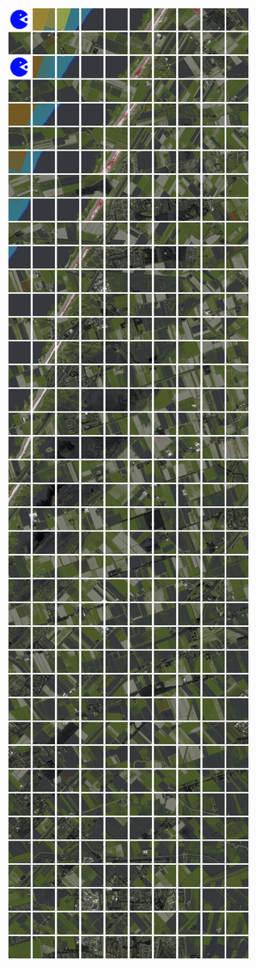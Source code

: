 <html>
<div>
<img src="https://github.com/HakkaTjakka/NL_TILE_MAP/blob/main/source.png" height="44" width="44">
<img src="https://github.com/HakkaTjakka/NL_TILE_MAP/blob/main/18/619/-1065/r.6191.-10650.png" height="44" width="44">
<img src="https://github.com/HakkaTjakka/NL_TILE_MAP/blob/main/18/619/-1065/r.6192.-10650.png" height="44" width="44">
<img src="https://github.com/HakkaTjakka/NL_TILE_MAP/blob/main/18/619/-1065/r.6193.-10650.png" height="44" width="44">
<img src="https://github.com/HakkaTjakka/NL_TILE_MAP/blob/main/18/619/-1065/r.6194.-10650.png" height="44" width="44">
<img src="https://github.com/HakkaTjakka/NL_TILE_MAP/blob/main/18/619/-1065/r.6195.-10650.png" height="44" width="44">
<img src="https://github.com/HakkaTjakka/NL_TILE_MAP/blob/main/18/619/-1065/r.6196.-10650.png" height="44" width="44">
<img src="https://github.com/HakkaTjakka/NL_TILE_MAP/blob/main/18/619/-1065/r.6197.-10650.png" height="44" width="44">
<img src="https://github.com/HakkaTjakka/NL_TILE_MAP/blob/main/18/619/-1065/r.6198.-10650.png" height="44" width="44">
<img src="https://github.com/HakkaTjakka/NL_TILE_MAP/blob/main/18/619/-1065/r.6199.-10650.png" height="44" width="44">
<img src="https://github.com/HakkaTjakka/NL_TILE_MAP/blob/main/18/620/-1065/r.6200.-10650.png" height="44" width="44">
<img src="https://github.com/HakkaTjakka/NL_TILE_MAP/blob/main/18/620/-1065/r.6201.-10650.png" height="44" width="44">
<img src="https://github.com/HakkaTjakka/NL_TILE_MAP/blob/main/18/620/-1065/r.6202.-10650.png" height="44" width="44">
<img src="https://github.com/HakkaTjakka/NL_TILE_MAP/blob/main/18/620/-1065/r.6203.-10650.png" height="44" width="44">
<img src="https://github.com/HakkaTjakka/NL_TILE_MAP/blob/main/18/620/-1065/r.6204.-10650.png" height="44" width="44">
<img src="https://github.com/HakkaTjakka/NL_TILE_MAP/blob/main/18/620/-1065/r.6205.-10650.png" height="44" width="44">
<img src="https://github.com/HakkaTjakka/NL_TILE_MAP/blob/main/18/620/-1065/r.6206.-10650.png" height="44" width="44">
<img src="https://github.com/HakkaTjakka/NL_TILE_MAP/blob/main/18/620/-1065/r.6207.-10650.png" height="44" width="44">
<img src="https://github.com/HakkaTjakka/NL_TILE_MAP/blob/main/18/620/-1065/r.6208.-10650.png" height="44" width="44">
<img src="https://github.com/HakkaTjakka/NL_TILE_MAP/blob/main/18/620/-1065/r.6209.-10650.png" height="44" width="44">
<br>
<img src="https://github.com/HakkaTjakka/NL_TILE_MAP/blob/main/source.png" height="44" width="44">
<img src="https://github.com/HakkaTjakka/NL_TILE_MAP/blob/main/18/619/-1065/r.6191.-10649.png" height="44" width="44">
<img src="https://github.com/HakkaTjakka/NL_TILE_MAP/blob/main/18/619/-1065/r.6192.-10649.png" height="44" width="44">
<img src="https://github.com/HakkaTjakka/NL_TILE_MAP/blob/main/18/619/-1065/r.6193.-10649.png" height="44" width="44">
<img src="https://github.com/HakkaTjakka/NL_TILE_MAP/blob/main/18/619/-1065/r.6194.-10649.png" height="44" width="44">
<img src="https://github.com/HakkaTjakka/NL_TILE_MAP/blob/main/18/619/-1065/r.6195.-10649.png" height="44" width="44">
<img src="https://github.com/HakkaTjakka/NL_TILE_MAP/blob/main/18/619/-1065/r.6196.-10649.png" height="44" width="44">
<img src="https://github.com/HakkaTjakka/NL_TILE_MAP/blob/main/18/619/-1065/r.6197.-10649.png" height="44" width="44">
<img src="https://github.com/HakkaTjakka/NL_TILE_MAP/blob/main/18/619/-1065/r.6198.-10649.png" height="44" width="44">
<img src="https://github.com/HakkaTjakka/NL_TILE_MAP/blob/main/18/619/-1065/r.6199.-10649.png" height="44" width="44">
<img src="https://github.com/HakkaTjakka/NL_TILE_MAP/blob/main/18/620/-1065/r.6200.-10649.png" height="44" width="44">
<img src="https://github.com/HakkaTjakka/NL_TILE_MAP/blob/main/18/620/-1065/r.6201.-10649.png" height="44" width="44">
<img src="https://github.com/HakkaTjakka/NL_TILE_MAP/blob/main/18/620/-1065/r.6202.-10649.png" height="44" width="44">
<img src="https://github.com/HakkaTjakka/NL_TILE_MAP/blob/main/18/620/-1065/r.6203.-10649.png" height="44" width="44">
<img src="https://github.com/HakkaTjakka/NL_TILE_MAP/blob/main/18/620/-1065/r.6204.-10649.png" height="44" width="44">
<img src="https://github.com/HakkaTjakka/NL_TILE_MAP/blob/main/18/620/-1065/r.6205.-10649.png" height="44" width="44">
<img src="https://github.com/HakkaTjakka/NL_TILE_MAP/blob/main/18/620/-1065/r.6206.-10649.png" height="44" width="44">
<img src="https://github.com/HakkaTjakka/NL_TILE_MAP/blob/main/18/620/-1065/r.6207.-10649.png" height="44" width="44">
<img src="https://github.com/HakkaTjakka/NL_TILE_MAP/blob/main/18/620/-1065/r.6208.-10649.png" height="44" width="44">
<img src="https://github.com/HakkaTjakka/NL_TILE_MAP/blob/main/18/620/-1065/r.6209.-10649.png" height="44" width="44">
<br>
<img src="https://github.com/HakkaTjakka/NL_TILE_MAP/blob/main/18/619/-1065/r.6190.-10648.png" height="44" width="44">
<img src="https://github.com/HakkaTjakka/NL_TILE_MAP/blob/main/18/619/-1065/r.6191.-10648.png" height="44" width="44">
<img src="https://github.com/HakkaTjakka/NL_TILE_MAP/blob/main/18/619/-1065/r.6192.-10648.png" height="44" width="44">
<img src="https://github.com/HakkaTjakka/NL_TILE_MAP/blob/main/18/619/-1065/r.6193.-10648.png" height="44" width="44">
<img src="https://github.com/HakkaTjakka/NL_TILE_MAP/blob/main/18/619/-1065/r.6194.-10648.png" height="44" width="44">
<img src="https://github.com/HakkaTjakka/NL_TILE_MAP/blob/main/18/619/-1065/r.6195.-10648.png" height="44" width="44">
<img src="https://github.com/HakkaTjakka/NL_TILE_MAP/blob/main/18/619/-1065/r.6196.-10648.png" height="44" width="44">
<img src="https://github.com/HakkaTjakka/NL_TILE_MAP/blob/main/18/619/-1065/r.6197.-10648.png" height="44" width="44">
<img src="https://github.com/HakkaTjakka/NL_TILE_MAP/blob/main/18/619/-1065/r.6198.-10648.png" height="44" width="44">
<img src="https://github.com/HakkaTjakka/NL_TILE_MAP/blob/main/18/619/-1065/r.6199.-10648.png" height="44" width="44">
<img src="https://github.com/HakkaTjakka/NL_TILE_MAP/blob/main/18/620/-1065/r.6200.-10648.png" height="44" width="44">
<img src="https://github.com/HakkaTjakka/NL_TILE_MAP/blob/main/18/620/-1065/r.6201.-10648.png" height="44" width="44">
<img src="https://github.com/HakkaTjakka/NL_TILE_MAP/blob/main/18/620/-1065/r.6202.-10648.png" height="44" width="44">
<img src="https://github.com/HakkaTjakka/NL_TILE_MAP/blob/main/18/620/-1065/r.6203.-10648.png" height="44" width="44">
<img src="https://github.com/HakkaTjakka/NL_TILE_MAP/blob/main/18/620/-1065/r.6204.-10648.png" height="44" width="44">
<img src="https://github.com/HakkaTjakka/NL_TILE_MAP/blob/main/18/620/-1065/r.6205.-10648.png" height="44" width="44">
<img src="https://github.com/HakkaTjakka/NL_TILE_MAP/blob/main/18/620/-1065/r.6206.-10648.png" height="44" width="44">
<img src="https://github.com/HakkaTjakka/NL_TILE_MAP/blob/main/18/620/-1065/r.6207.-10648.png" height="44" width="44">
<img src="https://github.com/HakkaTjakka/NL_TILE_MAP/blob/main/18/620/-1065/r.6208.-10648.png" height="44" width="44">
<img src="https://github.com/HakkaTjakka/NL_TILE_MAP/blob/main/18/620/-1065/r.6209.-10648.png" height="44" width="44">
<br>
<img src="https://github.com/HakkaTjakka/NL_TILE_MAP/blob/main/18/619/-1065/r.6190.-10647.png" height="44" width="44">
<img src="https://github.com/HakkaTjakka/NL_TILE_MAP/blob/main/18/619/-1065/r.6191.-10647.png" height="44" width="44">
<img src="https://github.com/HakkaTjakka/NL_TILE_MAP/blob/main/18/619/-1065/r.6192.-10647.png" height="44" width="44">
<img src="https://github.com/HakkaTjakka/NL_TILE_MAP/blob/main/18/619/-1065/r.6193.-10647.png" height="44" width="44">
<img src="https://github.com/HakkaTjakka/NL_TILE_MAP/blob/main/18/619/-1065/r.6194.-10647.png" height="44" width="44">
<img src="https://github.com/HakkaTjakka/NL_TILE_MAP/blob/main/18/619/-1065/r.6195.-10647.png" height="44" width="44">
<img src="https://github.com/HakkaTjakka/NL_TILE_MAP/blob/main/18/619/-1065/r.6196.-10647.png" height="44" width="44">
<img src="https://github.com/HakkaTjakka/NL_TILE_MAP/blob/main/18/619/-1065/r.6197.-10647.png" height="44" width="44">
<img src="https://github.com/HakkaTjakka/NL_TILE_MAP/blob/main/18/619/-1065/r.6198.-10647.png" height="44" width="44">
<img src="https://github.com/HakkaTjakka/NL_TILE_MAP/blob/main/18/619/-1065/r.6199.-10647.png" height="44" width="44">
<img src="https://github.com/HakkaTjakka/NL_TILE_MAP/blob/main/18/620/-1065/r.6200.-10647.png" height="44" width="44">
<img src="https://github.com/HakkaTjakka/NL_TILE_MAP/blob/main/18/620/-1065/r.6201.-10647.png" height="44" width="44">
<img src="https://github.com/HakkaTjakka/NL_TILE_MAP/blob/main/18/620/-1065/r.6202.-10647.png" height="44" width="44">
<img src="https://github.com/HakkaTjakka/NL_TILE_MAP/blob/main/18/620/-1065/r.6203.-10647.png" height="44" width="44">
<img src="https://github.com/HakkaTjakka/NL_TILE_MAP/blob/main/18/620/-1065/r.6204.-10647.png" height="44" width="44">
<img src="https://github.com/HakkaTjakka/NL_TILE_MAP/blob/main/18/620/-1065/r.6205.-10647.png" height="44" width="44">
<img src="https://github.com/HakkaTjakka/NL_TILE_MAP/blob/main/18/620/-1065/r.6206.-10647.png" height="44" width="44">
<img src="https://github.com/HakkaTjakka/NL_TILE_MAP/blob/main/18/620/-1065/r.6207.-10647.png" height="44" width="44">
<img src="https://github.com/HakkaTjakka/NL_TILE_MAP/blob/main/18/620/-1065/r.6208.-10647.png" height="44" width="44">
<img src="https://github.com/HakkaTjakka/NL_TILE_MAP/blob/main/18/620/-1065/r.6209.-10647.png" height="44" width="44">
<br>
<img src="https://github.com/HakkaTjakka/NL_TILE_MAP/blob/main/18/619/-1065/r.6190.-10646.png" height="44" width="44">
<img src="https://github.com/HakkaTjakka/NL_TILE_MAP/blob/main/18/619/-1065/r.6191.-10646.png" height="44" width="44">
<img src="https://github.com/HakkaTjakka/NL_TILE_MAP/blob/main/18/619/-1065/r.6192.-10646.png" height="44" width="44">
<img src="https://github.com/HakkaTjakka/NL_TILE_MAP/blob/main/18/619/-1065/r.6193.-10646.png" height="44" width="44">
<img src="https://github.com/HakkaTjakka/NL_TILE_MAP/blob/main/18/619/-1065/r.6194.-10646.png" height="44" width="44">
<img src="https://github.com/HakkaTjakka/NL_TILE_MAP/blob/main/18/619/-1065/r.6195.-10646.png" height="44" width="44">
<img src="https://github.com/HakkaTjakka/NL_TILE_MAP/blob/main/18/619/-1065/r.6196.-10646.png" height="44" width="44">
<img src="https://github.com/HakkaTjakka/NL_TILE_MAP/blob/main/18/619/-1065/r.6197.-10646.png" height="44" width="44">
<img src="https://github.com/HakkaTjakka/NL_TILE_MAP/blob/main/18/619/-1065/r.6198.-10646.png" height="44" width="44">
<img src="https://github.com/HakkaTjakka/NL_TILE_MAP/blob/main/18/619/-1065/r.6199.-10646.png" height="44" width="44">
<img src="https://github.com/HakkaTjakka/NL_TILE_MAP/blob/main/18/620/-1065/r.6200.-10646.png" height="44" width="44">
<img src="https://github.com/HakkaTjakka/NL_TILE_MAP/blob/main/18/620/-1065/r.6201.-10646.png" height="44" width="44">
<img src="https://github.com/HakkaTjakka/NL_TILE_MAP/blob/main/18/620/-1065/r.6202.-10646.png" height="44" width="44">
<img src="https://github.com/HakkaTjakka/NL_TILE_MAP/blob/main/18/620/-1065/r.6203.-10646.png" height="44" width="44">
<img src="https://github.com/HakkaTjakka/NL_TILE_MAP/blob/main/18/620/-1065/r.6204.-10646.png" height="44" width="44">
<img src="https://github.com/HakkaTjakka/NL_TILE_MAP/blob/main/18/620/-1065/r.6205.-10646.png" height="44" width="44">
<img src="https://github.com/HakkaTjakka/NL_TILE_MAP/blob/main/18/620/-1065/r.6206.-10646.png" height="44" width="44">
<img src="https://github.com/HakkaTjakka/NL_TILE_MAP/blob/main/18/620/-1065/r.6207.-10646.png" height="44" width="44">
<img src="https://github.com/HakkaTjakka/NL_TILE_MAP/blob/main/18/620/-1065/r.6208.-10646.png" height="44" width="44">
<img src="https://github.com/HakkaTjakka/NL_TILE_MAP/blob/main/18/620/-1065/r.6209.-10646.png" height="44" width="44">
<br>
<img src="https://github.com/HakkaTjakka/NL_TILE_MAP/blob/main/18/619/-1065/r.6190.-10645.png" height="44" width="44">
<img src="https://github.com/HakkaTjakka/NL_TILE_MAP/blob/main/18/619/-1065/r.6191.-10645.png" height="44" width="44">
<img src="https://github.com/HakkaTjakka/NL_TILE_MAP/blob/main/18/619/-1065/r.6192.-10645.png" height="44" width="44">
<img src="https://github.com/HakkaTjakka/NL_TILE_MAP/blob/main/18/619/-1065/r.6193.-10645.png" height="44" width="44">
<img src="https://github.com/HakkaTjakka/NL_TILE_MAP/blob/main/18/619/-1065/r.6194.-10645.png" height="44" width="44">
<img src="https://github.com/HakkaTjakka/NL_TILE_MAP/blob/main/18/619/-1065/r.6195.-10645.png" height="44" width="44">
<img src="https://github.com/HakkaTjakka/NL_TILE_MAP/blob/main/18/619/-1065/r.6196.-10645.png" height="44" width="44">
<img src="https://github.com/HakkaTjakka/NL_TILE_MAP/blob/main/18/619/-1065/r.6197.-10645.png" height="44" width="44">
<img src="https://github.com/HakkaTjakka/NL_TILE_MAP/blob/main/18/619/-1065/r.6198.-10645.png" height="44" width="44">
<img src="https://github.com/HakkaTjakka/NL_TILE_MAP/blob/main/18/619/-1065/r.6199.-10645.png" height="44" width="44">
<img src="https://github.com/HakkaTjakka/NL_TILE_MAP/blob/main/18/620/-1065/r.6200.-10645.png" height="44" width="44">
<img src="https://github.com/HakkaTjakka/NL_TILE_MAP/blob/main/18/620/-1065/r.6201.-10645.png" height="44" width="44">
<img src="https://github.com/HakkaTjakka/NL_TILE_MAP/blob/main/18/620/-1065/r.6202.-10645.png" height="44" width="44">
<img src="https://github.com/HakkaTjakka/NL_TILE_MAP/blob/main/18/620/-1065/r.6203.-10645.png" height="44" width="44">
<img src="https://github.com/HakkaTjakka/NL_TILE_MAP/blob/main/18/620/-1065/r.6204.-10645.png" height="44" width="44">
<img src="https://github.com/HakkaTjakka/NL_TILE_MAP/blob/main/18/620/-1065/r.6205.-10645.png" height="44" width="44">
<img src="https://github.com/HakkaTjakka/NL_TILE_MAP/blob/main/18/620/-1065/r.6206.-10645.png" height="44" width="44">
<img src="https://github.com/HakkaTjakka/NL_TILE_MAP/blob/main/18/620/-1065/r.6207.-10645.png" height="44" width="44">
<img src="https://github.com/HakkaTjakka/NL_TILE_MAP/blob/main/18/620/-1065/r.6208.-10645.png" height="44" width="44">
<img src="https://github.com/HakkaTjakka/NL_TILE_MAP/blob/main/18/620/-1065/r.6209.-10645.png" height="44" width="44">
<br>
<img src="https://github.com/HakkaTjakka/NL_TILE_MAP/blob/main/18/619/-1065/r.6190.-10644.png" height="44" width="44">
<img src="https://github.com/HakkaTjakka/NL_TILE_MAP/blob/main/18/619/-1065/r.6191.-10644.png" height="44" width="44">
<img src="https://github.com/HakkaTjakka/NL_TILE_MAP/blob/main/18/619/-1065/r.6192.-10644.png" height="44" width="44">
<img src="https://github.com/HakkaTjakka/NL_TILE_MAP/blob/main/18/619/-1065/r.6193.-10644.png" height="44" width="44">
<img src="https://github.com/HakkaTjakka/NL_TILE_MAP/blob/main/18/619/-1065/r.6194.-10644.png" height="44" width="44">
<img src="https://github.com/HakkaTjakka/NL_TILE_MAP/blob/main/18/619/-1065/r.6195.-10644.png" height="44" width="44">
<img src="https://github.com/HakkaTjakka/NL_TILE_MAP/blob/main/18/619/-1065/r.6196.-10644.png" height="44" width="44">
<img src="https://github.com/HakkaTjakka/NL_TILE_MAP/blob/main/18/619/-1065/r.6197.-10644.png" height="44" width="44">
<img src="https://github.com/HakkaTjakka/NL_TILE_MAP/blob/main/18/619/-1065/r.6198.-10644.png" height="44" width="44">
<img src="https://github.com/HakkaTjakka/NL_TILE_MAP/blob/main/18/619/-1065/r.6199.-10644.png" height="44" width="44">
<img src="https://github.com/HakkaTjakka/NL_TILE_MAP/blob/main/18/620/-1065/r.6200.-10644.png" height="44" width="44">
<img src="https://github.com/HakkaTjakka/NL_TILE_MAP/blob/main/18/620/-1065/r.6201.-10644.png" height="44" width="44">
<img src="https://github.com/HakkaTjakka/NL_TILE_MAP/blob/main/18/620/-1065/r.6202.-10644.png" height="44" width="44">
<img src="https://github.com/HakkaTjakka/NL_TILE_MAP/blob/main/18/620/-1065/r.6203.-10644.png" height="44" width="44">
<img src="https://github.com/HakkaTjakka/NL_TILE_MAP/blob/main/18/620/-1065/r.6204.-10644.png" height="44" width="44">
<img src="https://github.com/HakkaTjakka/NL_TILE_MAP/blob/main/18/620/-1065/r.6205.-10644.png" height="44" width="44">
<img src="https://github.com/HakkaTjakka/NL_TILE_MAP/blob/main/18/620/-1065/r.6206.-10644.png" height="44" width="44">
<img src="https://github.com/HakkaTjakka/NL_TILE_MAP/blob/main/18/620/-1065/r.6207.-10644.png" height="44" width="44">
<img src="https://github.com/HakkaTjakka/NL_TILE_MAP/blob/main/18/620/-1065/r.6208.-10644.png" height="44" width="44">
<img src="https://github.com/HakkaTjakka/NL_TILE_MAP/blob/main/18/620/-1065/r.6209.-10644.png" height="44" width="44">
<br>
<img src="https://github.com/HakkaTjakka/NL_TILE_MAP/blob/main/18/619/-1065/r.6190.-10643.png" height="44" width="44">
<img src="https://github.com/HakkaTjakka/NL_TILE_MAP/blob/main/18/619/-1065/r.6191.-10643.png" height="44" width="44">
<img src="https://github.com/HakkaTjakka/NL_TILE_MAP/blob/main/18/619/-1065/r.6192.-10643.png" height="44" width="44">
<img src="https://github.com/HakkaTjakka/NL_TILE_MAP/blob/main/18/619/-1065/r.6193.-10643.png" height="44" width="44">
<img src="https://github.com/HakkaTjakka/NL_TILE_MAP/blob/main/18/619/-1065/r.6194.-10643.png" height="44" width="44">
<img src="https://github.com/HakkaTjakka/NL_TILE_MAP/blob/main/18/619/-1065/r.6195.-10643.png" height="44" width="44">
<img src="https://github.com/HakkaTjakka/NL_TILE_MAP/blob/main/18/619/-1065/r.6196.-10643.png" height="44" width="44">
<img src="https://github.com/HakkaTjakka/NL_TILE_MAP/blob/main/18/619/-1065/r.6197.-10643.png" height="44" width="44">
<img src="https://github.com/HakkaTjakka/NL_TILE_MAP/blob/main/18/619/-1065/r.6198.-10643.png" height="44" width="44">
<img src="https://github.com/HakkaTjakka/NL_TILE_MAP/blob/main/18/619/-1065/r.6199.-10643.png" height="44" width="44">
<img src="https://github.com/HakkaTjakka/NL_TILE_MAP/blob/main/18/620/-1065/r.6200.-10643.png" height="44" width="44">
<img src="https://github.com/HakkaTjakka/NL_TILE_MAP/blob/main/18/620/-1065/r.6201.-10643.png" height="44" width="44">
<img src="https://github.com/HakkaTjakka/NL_TILE_MAP/blob/main/18/620/-1065/r.6202.-10643.png" height="44" width="44">
<img src="https://github.com/HakkaTjakka/NL_TILE_MAP/blob/main/18/620/-1065/r.6203.-10643.png" height="44" width="44">
<img src="https://github.com/HakkaTjakka/NL_TILE_MAP/blob/main/18/620/-1065/r.6204.-10643.png" height="44" width="44">
<img src="https://github.com/HakkaTjakka/NL_TILE_MAP/blob/main/18/620/-1065/r.6205.-10643.png" height="44" width="44">
<img src="https://github.com/HakkaTjakka/NL_TILE_MAP/blob/main/18/620/-1065/r.6206.-10643.png" height="44" width="44">
<img src="https://github.com/HakkaTjakka/NL_TILE_MAP/blob/main/18/620/-1065/r.6207.-10643.png" height="44" width="44">
<img src="https://github.com/HakkaTjakka/NL_TILE_MAP/blob/main/18/620/-1065/r.6208.-10643.png" height="44" width="44">
<img src="https://github.com/HakkaTjakka/NL_TILE_MAP/blob/main/18/620/-1065/r.6209.-10643.png" height="44" width="44">
<br>
<img src="https://github.com/HakkaTjakka/NL_TILE_MAP/blob/main/18/619/-1065/r.6190.-10642.png" height="44" width="44">
<img src="https://github.com/HakkaTjakka/NL_TILE_MAP/blob/main/18/619/-1065/r.6191.-10642.png" height="44" width="44">
<img src="https://github.com/HakkaTjakka/NL_TILE_MAP/blob/main/18/619/-1065/r.6192.-10642.png" height="44" width="44">
<img src="https://github.com/HakkaTjakka/NL_TILE_MAP/blob/main/18/619/-1065/r.6193.-10642.png" height="44" width="44">
<img src="https://github.com/HakkaTjakka/NL_TILE_MAP/blob/main/18/619/-1065/r.6194.-10642.png" height="44" width="44">
<img src="https://github.com/HakkaTjakka/NL_TILE_MAP/blob/main/18/619/-1065/r.6195.-10642.png" height="44" width="44">
<img src="https://github.com/HakkaTjakka/NL_TILE_MAP/blob/main/18/619/-1065/r.6196.-10642.png" height="44" width="44">
<img src="https://github.com/HakkaTjakka/NL_TILE_MAP/blob/main/18/619/-1065/r.6197.-10642.png" height="44" width="44">
<img src="https://github.com/HakkaTjakka/NL_TILE_MAP/blob/main/18/619/-1065/r.6198.-10642.png" height="44" width="44">
<img src="https://github.com/HakkaTjakka/NL_TILE_MAP/blob/main/18/619/-1065/r.6199.-10642.png" height="44" width="44">
<img src="https://github.com/HakkaTjakka/NL_TILE_MAP/blob/main/18/620/-1065/r.6200.-10642.png" height="44" width="44">
<img src="https://github.com/HakkaTjakka/NL_TILE_MAP/blob/main/18/620/-1065/r.6201.-10642.png" height="44" width="44">
<img src="https://github.com/HakkaTjakka/NL_TILE_MAP/blob/main/18/620/-1065/r.6202.-10642.png" height="44" width="44">
<img src="https://github.com/HakkaTjakka/NL_TILE_MAP/blob/main/18/620/-1065/r.6203.-10642.png" height="44" width="44">
<img src="https://github.com/HakkaTjakka/NL_TILE_MAP/blob/main/18/620/-1065/r.6204.-10642.png" height="44" width="44">
<img src="https://github.com/HakkaTjakka/NL_TILE_MAP/blob/main/18/620/-1065/r.6205.-10642.png" height="44" width="44">
<img src="https://github.com/HakkaTjakka/NL_TILE_MAP/blob/main/18/620/-1065/r.6206.-10642.png" height="44" width="44">
<img src="https://github.com/HakkaTjakka/NL_TILE_MAP/blob/main/18/620/-1065/r.6207.-10642.png" height="44" width="44">
<img src="https://github.com/HakkaTjakka/NL_TILE_MAP/blob/main/18/620/-1065/r.6208.-10642.png" height="44" width="44">
<img src="https://github.com/HakkaTjakka/NL_TILE_MAP/blob/main/18/620/-1065/r.6209.-10642.png" height="44" width="44">
<br>
<img src="https://github.com/HakkaTjakka/NL_TILE_MAP/blob/main/18/619/-1065/r.6190.-10641.png" height="44" width="44">
<img src="https://github.com/HakkaTjakka/NL_TILE_MAP/blob/main/18/619/-1065/r.6191.-10641.png" height="44" width="44">
<img src="https://github.com/HakkaTjakka/NL_TILE_MAP/blob/main/18/619/-1065/r.6192.-10641.png" height="44" width="44">
<img src="https://github.com/HakkaTjakka/NL_TILE_MAP/blob/main/18/619/-1065/r.6193.-10641.png" height="44" width="44">
<img src="https://github.com/HakkaTjakka/NL_TILE_MAP/blob/main/18/619/-1065/r.6194.-10641.png" height="44" width="44">
<img src="https://github.com/HakkaTjakka/NL_TILE_MAP/blob/main/18/619/-1065/r.6195.-10641.png" height="44" width="44">
<img src="https://github.com/HakkaTjakka/NL_TILE_MAP/blob/main/18/619/-1065/r.6196.-10641.png" height="44" width="44">
<img src="https://github.com/HakkaTjakka/NL_TILE_MAP/blob/main/18/619/-1065/r.6197.-10641.png" height="44" width="44">
<img src="https://github.com/HakkaTjakka/NL_TILE_MAP/blob/main/18/619/-1065/r.6198.-10641.png" height="44" width="44">
<img src="https://github.com/HakkaTjakka/NL_TILE_MAP/blob/main/18/619/-1065/r.6199.-10641.png" height="44" width="44">
<img src="https://github.com/HakkaTjakka/NL_TILE_MAP/blob/main/18/620/-1065/r.6200.-10641.png" height="44" width="44">
<img src="https://github.com/HakkaTjakka/NL_TILE_MAP/blob/main/18/620/-1065/r.6201.-10641.png" height="44" width="44">
<img src="https://github.com/HakkaTjakka/NL_TILE_MAP/blob/main/18/620/-1065/r.6202.-10641.png" height="44" width="44">
<img src="https://github.com/HakkaTjakka/NL_TILE_MAP/blob/main/18/620/-1065/r.6203.-10641.png" height="44" width="44">
<img src="https://github.com/HakkaTjakka/NL_TILE_MAP/blob/main/18/620/-1065/r.6204.-10641.png" height="44" width="44">
<img src="https://github.com/HakkaTjakka/NL_TILE_MAP/blob/main/18/620/-1065/r.6205.-10641.png" height="44" width="44">
<img src="https://github.com/HakkaTjakka/NL_TILE_MAP/blob/main/18/620/-1065/r.6206.-10641.png" height="44" width="44">
<img src="https://github.com/HakkaTjakka/NL_TILE_MAP/blob/main/18/620/-1065/r.6207.-10641.png" height="44" width="44">
<img src="https://github.com/HakkaTjakka/NL_TILE_MAP/blob/main/18/620/-1065/r.6208.-10641.png" height="44" width="44">
<img src="https://github.com/HakkaTjakka/NL_TILE_MAP/blob/main/18/620/-1065/r.6209.-10641.png" height="44" width="44">
<br>
<img src="https://github.com/HakkaTjakka/NL_TILE_MAP/blob/main/18/619/-1064/r.6190.-10640.png" height="44" width="44">
<img src="https://github.com/HakkaTjakka/NL_TILE_MAP/blob/main/18/619/-1064/r.6191.-10640.png" height="44" width="44">
<img src="https://github.com/HakkaTjakka/NL_TILE_MAP/blob/main/18/619/-1064/r.6192.-10640.png" height="44" width="44">
<img src="https://github.com/HakkaTjakka/NL_TILE_MAP/blob/main/18/619/-1064/r.6193.-10640.png" height="44" width="44">
<img src="https://github.com/HakkaTjakka/NL_TILE_MAP/blob/main/18/619/-1064/r.6194.-10640.png" height="44" width="44">
<img src="https://github.com/HakkaTjakka/NL_TILE_MAP/blob/main/18/619/-1064/r.6195.-10640.png" height="44" width="44">
<img src="https://github.com/HakkaTjakka/NL_TILE_MAP/blob/main/18/619/-1064/r.6196.-10640.png" height="44" width="44">
<img src="https://github.com/HakkaTjakka/NL_TILE_MAP/blob/main/18/619/-1064/r.6197.-10640.png" height="44" width="44">
<img src="https://github.com/HakkaTjakka/NL_TILE_MAP/blob/main/18/619/-1064/r.6198.-10640.png" height="44" width="44">
<img src="https://github.com/HakkaTjakka/NL_TILE_MAP/blob/main/18/619/-1064/r.6199.-10640.png" height="44" width="44">
<img src="https://github.com/HakkaTjakka/NL_TILE_MAP/blob/main/18/620/-1064/r.6200.-10640.png" height="44" width="44">
<img src="https://github.com/HakkaTjakka/NL_TILE_MAP/blob/main/18/620/-1064/r.6201.-10640.png" height="44" width="44">
<img src="https://github.com/HakkaTjakka/NL_TILE_MAP/blob/main/18/620/-1064/r.6202.-10640.png" height="44" width="44">
<img src="https://github.com/HakkaTjakka/NL_TILE_MAP/blob/main/18/620/-1064/r.6203.-10640.png" height="44" width="44">
<img src="https://github.com/HakkaTjakka/NL_TILE_MAP/blob/main/18/620/-1064/r.6204.-10640.png" height="44" width="44">
<img src="https://github.com/HakkaTjakka/NL_TILE_MAP/blob/main/18/620/-1064/r.6205.-10640.png" height="44" width="44">
<img src="https://github.com/HakkaTjakka/NL_TILE_MAP/blob/main/18/620/-1064/r.6206.-10640.png" height="44" width="44">
<img src="https://github.com/HakkaTjakka/NL_TILE_MAP/blob/main/18/620/-1064/r.6207.-10640.png" height="44" width="44">
<img src="https://github.com/HakkaTjakka/NL_TILE_MAP/blob/main/18/620/-1064/r.6208.-10640.png" height="44" width="44">
<img src="https://github.com/HakkaTjakka/NL_TILE_MAP/blob/main/18/620/-1064/r.6209.-10640.png" height="44" width="44">
<br>
<img src="https://github.com/HakkaTjakka/NL_TILE_MAP/blob/main/18/619/-1064/r.6190.-10639.png" height="44" width="44">
<img src="https://github.com/HakkaTjakka/NL_TILE_MAP/blob/main/18/619/-1064/r.6191.-10639.png" height="44" width="44">
<img src="https://github.com/HakkaTjakka/NL_TILE_MAP/blob/main/18/619/-1064/r.6192.-10639.png" height="44" width="44">
<img src="https://github.com/HakkaTjakka/NL_TILE_MAP/blob/main/18/619/-1064/r.6193.-10639.png" height="44" width="44">
<img src="https://github.com/HakkaTjakka/NL_TILE_MAP/blob/main/18/619/-1064/r.6194.-10639.png" height="44" width="44">
<img src="https://github.com/HakkaTjakka/NL_TILE_MAP/blob/main/18/619/-1064/r.6195.-10639.png" height="44" width="44">
<img src="https://github.com/HakkaTjakka/NL_TILE_MAP/blob/main/18/619/-1064/r.6196.-10639.png" height="44" width="44">
<img src="https://github.com/HakkaTjakka/NL_TILE_MAP/blob/main/18/619/-1064/r.6197.-10639.png" height="44" width="44">
<img src="https://github.com/HakkaTjakka/NL_TILE_MAP/blob/main/18/619/-1064/r.6198.-10639.png" height="44" width="44">
<img src="https://github.com/HakkaTjakka/NL_TILE_MAP/blob/main/18/619/-1064/r.6199.-10639.png" height="44" width="44">
<img src="https://github.com/HakkaTjakka/NL_TILE_MAP/blob/main/18/620/-1064/r.6200.-10639.png" height="44" width="44">
<img src="https://github.com/HakkaTjakka/NL_TILE_MAP/blob/main/18/620/-1064/r.6201.-10639.png" height="44" width="44">
<img src="https://github.com/HakkaTjakka/NL_TILE_MAP/blob/main/18/620/-1064/r.6202.-10639.png" height="44" width="44">
<img src="https://github.com/HakkaTjakka/NL_TILE_MAP/blob/main/18/620/-1064/r.6203.-10639.png" height="44" width="44">
<img src="https://github.com/HakkaTjakka/NL_TILE_MAP/blob/main/18/620/-1064/r.6204.-10639.png" height="44" width="44">
<img src="https://github.com/HakkaTjakka/NL_TILE_MAP/blob/main/18/620/-1064/r.6205.-10639.png" height="44" width="44">
<img src="https://github.com/HakkaTjakka/NL_TILE_MAP/blob/main/18/620/-1064/r.6206.-10639.png" height="44" width="44">
<img src="https://github.com/HakkaTjakka/NL_TILE_MAP/blob/main/18/620/-1064/r.6207.-10639.png" height="44" width="44">
<img src="https://github.com/HakkaTjakka/NL_TILE_MAP/blob/main/18/620/-1064/r.6208.-10639.png" height="44" width="44">
<img src="https://github.com/HakkaTjakka/NL_TILE_MAP/blob/main/18/620/-1064/r.6209.-10639.png" height="44" width="44">
<br>
<img src="https://github.com/HakkaTjakka/NL_TILE_MAP/blob/main/18/619/-1064/r.6190.-10638.png" height="44" width="44">
<img src="https://github.com/HakkaTjakka/NL_TILE_MAP/blob/main/18/619/-1064/r.6191.-10638.png" height="44" width="44">
<img src="https://github.com/HakkaTjakka/NL_TILE_MAP/blob/main/18/619/-1064/r.6192.-10638.png" height="44" width="44">
<img src="https://github.com/HakkaTjakka/NL_TILE_MAP/blob/main/18/619/-1064/r.6193.-10638.png" height="44" width="44">
<img src="https://github.com/HakkaTjakka/NL_TILE_MAP/blob/main/18/619/-1064/r.6194.-10638.png" height="44" width="44">
<img src="https://github.com/HakkaTjakka/NL_TILE_MAP/blob/main/18/619/-1064/r.6195.-10638.png" height="44" width="44">
<img src="https://github.com/HakkaTjakka/NL_TILE_MAP/blob/main/18/619/-1064/r.6196.-10638.png" height="44" width="44">
<img src="https://github.com/HakkaTjakka/NL_TILE_MAP/blob/main/18/619/-1064/r.6197.-10638.png" height="44" width="44">
<img src="https://github.com/HakkaTjakka/NL_TILE_MAP/blob/main/18/619/-1064/r.6198.-10638.png" height="44" width="44">
<img src="https://github.com/HakkaTjakka/NL_TILE_MAP/blob/main/18/619/-1064/r.6199.-10638.png" height="44" width="44">
<img src="https://github.com/HakkaTjakka/NL_TILE_MAP/blob/main/18/620/-1064/r.6200.-10638.png" height="44" width="44">
<img src="https://github.com/HakkaTjakka/NL_TILE_MAP/blob/main/18/620/-1064/r.6201.-10638.png" height="44" width="44">
<img src="https://github.com/HakkaTjakka/NL_TILE_MAP/blob/main/18/620/-1064/r.6202.-10638.png" height="44" width="44">
<img src="https://github.com/HakkaTjakka/NL_TILE_MAP/blob/main/18/620/-1064/r.6203.-10638.png" height="44" width="44">
<img src="https://github.com/HakkaTjakka/NL_TILE_MAP/blob/main/18/620/-1064/r.6204.-10638.png" height="44" width="44">
<img src="https://github.com/HakkaTjakka/NL_TILE_MAP/blob/main/18/620/-1064/r.6205.-10638.png" height="44" width="44">
<img src="https://github.com/HakkaTjakka/NL_TILE_MAP/blob/main/18/620/-1064/r.6206.-10638.png" height="44" width="44">
<img src="https://github.com/HakkaTjakka/NL_TILE_MAP/blob/main/18/620/-1064/r.6207.-10638.png" height="44" width="44">
<img src="https://github.com/HakkaTjakka/NL_TILE_MAP/blob/main/18/620/-1064/r.6208.-10638.png" height="44" width="44">
<img src="https://github.com/HakkaTjakka/NL_TILE_MAP/blob/main/18/620/-1064/r.6209.-10638.png" height="44" width="44">
<br>
<img src="https://github.com/HakkaTjakka/NL_TILE_MAP/blob/main/18/619/-1064/r.6190.-10637.png" height="44" width="44">
<img src="https://github.com/HakkaTjakka/NL_TILE_MAP/blob/main/18/619/-1064/r.6191.-10637.png" height="44" width="44">
<img src="https://github.com/HakkaTjakka/NL_TILE_MAP/blob/main/18/619/-1064/r.6192.-10637.png" height="44" width="44">
<img src="https://github.com/HakkaTjakka/NL_TILE_MAP/blob/main/18/619/-1064/r.6193.-10637.png" height="44" width="44">
<img src="https://github.com/HakkaTjakka/NL_TILE_MAP/blob/main/18/619/-1064/r.6194.-10637.png" height="44" width="44">
<img src="https://github.com/HakkaTjakka/NL_TILE_MAP/blob/main/18/619/-1064/r.6195.-10637.png" height="44" width="44">
<img src="https://github.com/HakkaTjakka/NL_TILE_MAP/blob/main/18/619/-1064/r.6196.-10637.png" height="44" width="44">
<img src="https://github.com/HakkaTjakka/NL_TILE_MAP/blob/main/18/619/-1064/r.6197.-10637.png" height="44" width="44">
<img src="https://github.com/HakkaTjakka/NL_TILE_MAP/blob/main/18/619/-1064/r.6198.-10637.png" height="44" width="44">
<img src="https://github.com/HakkaTjakka/NL_TILE_MAP/blob/main/18/619/-1064/r.6199.-10637.png" height="44" width="44">
<img src="https://github.com/HakkaTjakka/NL_TILE_MAP/blob/main/18/620/-1064/r.6200.-10637.png" height="44" width="44">
<img src="https://github.com/HakkaTjakka/NL_TILE_MAP/blob/main/18/620/-1064/r.6201.-10637.png" height="44" width="44">
<img src="https://github.com/HakkaTjakka/NL_TILE_MAP/blob/main/18/620/-1064/r.6202.-10637.png" height="44" width="44">
<img src="https://github.com/HakkaTjakka/NL_TILE_MAP/blob/main/18/620/-1064/r.6203.-10637.png" height="44" width="44">
<img src="https://github.com/HakkaTjakka/NL_TILE_MAP/blob/main/18/620/-1064/r.6204.-10637.png" height="44" width="44">
<img src="https://github.com/HakkaTjakka/NL_TILE_MAP/blob/main/18/620/-1064/r.6205.-10637.png" height="44" width="44">
<img src="https://github.com/HakkaTjakka/NL_TILE_MAP/blob/main/18/620/-1064/r.6206.-10637.png" height="44" width="44">
<img src="https://github.com/HakkaTjakka/NL_TILE_MAP/blob/main/18/620/-1064/r.6207.-10637.png" height="44" width="44">
<img src="https://github.com/HakkaTjakka/NL_TILE_MAP/blob/main/18/620/-1064/r.6208.-10637.png" height="44" width="44">
<img src="https://github.com/HakkaTjakka/NL_TILE_MAP/blob/main/18/620/-1064/r.6209.-10637.png" height="44" width="44">
<br>
<img src="https://github.com/HakkaTjakka/NL_TILE_MAP/blob/main/18/619/-1064/r.6190.-10636.png" height="44" width="44">
<img src="https://github.com/HakkaTjakka/NL_TILE_MAP/blob/main/18/619/-1064/r.6191.-10636.png" height="44" width="44">
<img src="https://github.com/HakkaTjakka/NL_TILE_MAP/blob/main/18/619/-1064/r.6192.-10636.png" height="44" width="44">
<img src="https://github.com/HakkaTjakka/NL_TILE_MAP/blob/main/18/619/-1064/r.6193.-10636.png" height="44" width="44">
<img src="https://github.com/HakkaTjakka/NL_TILE_MAP/blob/main/18/619/-1064/r.6194.-10636.png" height="44" width="44">
<img src="https://github.com/HakkaTjakka/NL_TILE_MAP/blob/main/18/619/-1064/r.6195.-10636.png" height="44" width="44">
<img src="https://github.com/HakkaTjakka/NL_TILE_MAP/blob/main/18/619/-1064/r.6196.-10636.png" height="44" width="44">
<img src="https://github.com/HakkaTjakka/NL_TILE_MAP/blob/main/18/619/-1064/r.6197.-10636.png" height="44" width="44">
<img src="https://github.com/HakkaTjakka/NL_TILE_MAP/blob/main/18/619/-1064/r.6198.-10636.png" height="44" width="44">
<img src="https://github.com/HakkaTjakka/NL_TILE_MAP/blob/main/18/619/-1064/r.6199.-10636.png" height="44" width="44">
<img src="https://github.com/HakkaTjakka/NL_TILE_MAP/blob/main/18/620/-1064/r.6200.-10636.png" height="44" width="44">
<img src="https://github.com/HakkaTjakka/NL_TILE_MAP/blob/main/18/620/-1064/r.6201.-10636.png" height="44" width="44">
<img src="https://github.com/HakkaTjakka/NL_TILE_MAP/blob/main/18/620/-1064/r.6202.-10636.png" height="44" width="44">
<img src="https://github.com/HakkaTjakka/NL_TILE_MAP/blob/main/18/620/-1064/r.6203.-10636.png" height="44" width="44">
<img src="https://github.com/HakkaTjakka/NL_TILE_MAP/blob/main/18/620/-1064/r.6204.-10636.png" height="44" width="44">
<img src="https://github.com/HakkaTjakka/NL_TILE_MAP/blob/main/18/620/-1064/r.6205.-10636.png" height="44" width="44">
<img src="https://github.com/HakkaTjakka/NL_TILE_MAP/blob/main/18/620/-1064/r.6206.-10636.png" height="44" width="44">
<img src="https://github.com/HakkaTjakka/NL_TILE_MAP/blob/main/18/620/-1064/r.6207.-10636.png" height="44" width="44">
<img src="https://github.com/HakkaTjakka/NL_TILE_MAP/blob/main/18/620/-1064/r.6208.-10636.png" height="44" width="44">
<img src="https://github.com/HakkaTjakka/NL_TILE_MAP/blob/main/18/620/-1064/r.6209.-10636.png" height="44" width="44">
<br>
<img src="https://github.com/HakkaTjakka/NL_TILE_MAP/blob/main/18/619/-1064/r.6190.-10635.png" height="44" width="44">
<img src="https://github.com/HakkaTjakka/NL_TILE_MAP/blob/main/18/619/-1064/r.6191.-10635.png" height="44" width="44">
<img src="https://github.com/HakkaTjakka/NL_TILE_MAP/blob/main/18/619/-1064/r.6192.-10635.png" height="44" width="44">
<img src="https://github.com/HakkaTjakka/NL_TILE_MAP/blob/main/18/619/-1064/r.6193.-10635.png" height="44" width="44">
<img src="https://github.com/HakkaTjakka/NL_TILE_MAP/blob/main/18/619/-1064/r.6194.-10635.png" height="44" width="44">
<img src="https://github.com/HakkaTjakka/NL_TILE_MAP/blob/main/18/619/-1064/r.6195.-10635.png" height="44" width="44">
<img src="https://github.com/HakkaTjakka/NL_TILE_MAP/blob/main/18/619/-1064/r.6196.-10635.png" height="44" width="44">
<img src="https://github.com/HakkaTjakka/NL_TILE_MAP/blob/main/18/619/-1064/r.6197.-10635.png" height="44" width="44">
<img src="https://github.com/HakkaTjakka/NL_TILE_MAP/blob/main/18/619/-1064/r.6198.-10635.png" height="44" width="44">
<img src="https://github.com/HakkaTjakka/NL_TILE_MAP/blob/main/18/619/-1064/r.6199.-10635.png" height="44" width="44">
<img src="https://github.com/HakkaTjakka/NL_TILE_MAP/blob/main/18/620/-1064/r.6200.-10635.png" height="44" width="44">
<img src="https://github.com/HakkaTjakka/NL_TILE_MAP/blob/main/18/620/-1064/r.6201.-10635.png" height="44" width="44">
<img src="https://github.com/HakkaTjakka/NL_TILE_MAP/blob/main/18/620/-1064/r.6202.-10635.png" height="44" width="44">
<img src="https://github.com/HakkaTjakka/NL_TILE_MAP/blob/main/18/620/-1064/r.6203.-10635.png" height="44" width="44">
<img src="https://github.com/HakkaTjakka/NL_TILE_MAP/blob/main/18/620/-1064/r.6204.-10635.png" height="44" width="44">
<img src="https://github.com/HakkaTjakka/NL_TILE_MAP/blob/main/18/620/-1064/r.6205.-10635.png" height="44" width="44">
<img src="https://github.com/HakkaTjakka/NL_TILE_MAP/blob/main/18/620/-1064/r.6206.-10635.png" height="44" width="44">
<img src="https://github.com/HakkaTjakka/NL_TILE_MAP/blob/main/18/620/-1064/r.6207.-10635.png" height="44" width="44">
<img src="https://github.com/HakkaTjakka/NL_TILE_MAP/blob/main/18/620/-1064/r.6208.-10635.png" height="44" width="44">
<img src="https://github.com/HakkaTjakka/NL_TILE_MAP/blob/main/18/620/-1064/r.6209.-10635.png" height="44" width="44">
<br>
<img src="https://github.com/HakkaTjakka/NL_TILE_MAP/blob/main/18/619/-1064/r.6190.-10634.png" height="44" width="44">
<img src="https://github.com/HakkaTjakka/NL_TILE_MAP/blob/main/18/619/-1064/r.6191.-10634.png" height="44" width="44">
<img src="https://github.com/HakkaTjakka/NL_TILE_MAP/blob/main/18/619/-1064/r.6192.-10634.png" height="44" width="44">
<img src="https://github.com/HakkaTjakka/NL_TILE_MAP/blob/main/18/619/-1064/r.6193.-10634.png" height="44" width="44">
<img src="https://github.com/HakkaTjakka/NL_TILE_MAP/blob/main/18/619/-1064/r.6194.-10634.png" height="44" width="44">
<img src="https://github.com/HakkaTjakka/NL_TILE_MAP/blob/main/18/619/-1064/r.6195.-10634.png" height="44" width="44">
<img src="https://github.com/HakkaTjakka/NL_TILE_MAP/blob/main/18/619/-1064/r.6196.-10634.png" height="44" width="44">
<img src="https://github.com/HakkaTjakka/NL_TILE_MAP/blob/main/18/619/-1064/r.6197.-10634.png" height="44" width="44">
<img src="https://github.com/HakkaTjakka/NL_TILE_MAP/blob/main/18/619/-1064/r.6198.-10634.png" height="44" width="44">
<img src="https://github.com/HakkaTjakka/NL_TILE_MAP/blob/main/18/619/-1064/r.6199.-10634.png" height="44" width="44">
<img src="https://github.com/HakkaTjakka/NL_TILE_MAP/blob/main/18/620/-1064/r.6200.-10634.png" height="44" width="44">
<img src="https://github.com/HakkaTjakka/NL_TILE_MAP/blob/main/18/620/-1064/r.6201.-10634.png" height="44" width="44">
<img src="https://github.com/HakkaTjakka/NL_TILE_MAP/blob/main/18/620/-1064/r.6202.-10634.png" height="44" width="44">
<img src="https://github.com/HakkaTjakka/NL_TILE_MAP/blob/main/18/620/-1064/r.6203.-10634.png" height="44" width="44">
<img src="https://github.com/HakkaTjakka/NL_TILE_MAP/blob/main/18/620/-1064/r.6204.-10634.png" height="44" width="44">
<img src="https://github.com/HakkaTjakka/NL_TILE_MAP/blob/main/18/620/-1064/r.6205.-10634.png" height="44" width="44">
<img src="https://github.com/HakkaTjakka/NL_TILE_MAP/blob/main/18/620/-1064/r.6206.-10634.png" height="44" width="44">
<img src="https://github.com/HakkaTjakka/NL_TILE_MAP/blob/main/18/620/-1064/r.6207.-10634.png" height="44" width="44">
<img src="https://github.com/HakkaTjakka/NL_TILE_MAP/blob/main/18/620/-1064/r.6208.-10634.png" height="44" width="44">
<img src="https://github.com/HakkaTjakka/NL_TILE_MAP/blob/main/18/620/-1064/r.6209.-10634.png" height="44" width="44">
<br>
<img src="https://github.com/HakkaTjakka/NL_TILE_MAP/blob/main/18/619/-1064/r.6190.-10633.png" height="44" width="44">
<img src="https://github.com/HakkaTjakka/NL_TILE_MAP/blob/main/18/619/-1064/r.6191.-10633.png" height="44" width="44">
<img src="https://github.com/HakkaTjakka/NL_TILE_MAP/blob/main/18/619/-1064/r.6192.-10633.png" height="44" width="44">
<img src="https://github.com/HakkaTjakka/NL_TILE_MAP/blob/main/18/619/-1064/r.6193.-10633.png" height="44" width="44">
<img src="https://github.com/HakkaTjakka/NL_TILE_MAP/blob/main/18/619/-1064/r.6194.-10633.png" height="44" width="44">
<img src="https://github.com/HakkaTjakka/NL_TILE_MAP/blob/main/18/619/-1064/r.6195.-10633.png" height="44" width="44">
<img src="https://github.com/HakkaTjakka/NL_TILE_MAP/blob/main/18/619/-1064/r.6196.-10633.png" height="44" width="44">
<img src="https://github.com/HakkaTjakka/NL_TILE_MAP/blob/main/18/619/-1064/r.6197.-10633.png" height="44" width="44">
<img src="https://github.com/HakkaTjakka/NL_TILE_MAP/blob/main/18/619/-1064/r.6198.-10633.png" height="44" width="44">
<img src="https://github.com/HakkaTjakka/NL_TILE_MAP/blob/main/18/619/-1064/r.6199.-10633.png" height="44" width="44">
<img src="https://github.com/HakkaTjakka/NL_TILE_MAP/blob/main/18/620/-1064/r.6200.-10633.png" height="44" width="44">
<img src="https://github.com/HakkaTjakka/NL_TILE_MAP/blob/main/18/620/-1064/r.6201.-10633.png" height="44" width="44">
<img src="https://github.com/HakkaTjakka/NL_TILE_MAP/blob/main/18/620/-1064/r.6202.-10633.png" height="44" width="44">
<img src="https://github.com/HakkaTjakka/NL_TILE_MAP/blob/main/18/620/-1064/r.6203.-10633.png" height="44" width="44">
<img src="https://github.com/HakkaTjakka/NL_TILE_MAP/blob/main/18/620/-1064/r.6204.-10633.png" height="44" width="44">
<img src="https://github.com/HakkaTjakka/NL_TILE_MAP/blob/main/18/620/-1064/r.6205.-10633.png" height="44" width="44">
<img src="https://github.com/HakkaTjakka/NL_TILE_MAP/blob/main/18/620/-1064/r.6206.-10633.png" height="44" width="44">
<img src="https://github.com/HakkaTjakka/NL_TILE_MAP/blob/main/18/620/-1064/r.6207.-10633.png" height="44" width="44">
<img src="https://github.com/HakkaTjakka/NL_TILE_MAP/blob/main/18/620/-1064/r.6208.-10633.png" height="44" width="44">
<img src="https://github.com/HakkaTjakka/NL_TILE_MAP/blob/main/18/620/-1064/r.6209.-10633.png" height="44" width="44">
<br>
<img src="https://github.com/HakkaTjakka/NL_TILE_MAP/blob/main/18/619/-1064/r.6190.-10632.png" height="44" width="44">
<img src="https://github.com/HakkaTjakka/NL_TILE_MAP/blob/main/18/619/-1064/r.6191.-10632.png" height="44" width="44">
<img src="https://github.com/HakkaTjakka/NL_TILE_MAP/blob/main/18/619/-1064/r.6192.-10632.png" height="44" width="44">
<img src="https://github.com/HakkaTjakka/NL_TILE_MAP/blob/main/18/619/-1064/r.6193.-10632.png" height="44" width="44">
<img src="https://github.com/HakkaTjakka/NL_TILE_MAP/blob/main/18/619/-1064/r.6194.-10632.png" height="44" width="44">
<img src="https://github.com/HakkaTjakka/NL_TILE_MAP/blob/main/18/619/-1064/r.6195.-10632.png" height="44" width="44">
<img src="https://github.com/HakkaTjakka/NL_TILE_MAP/blob/main/18/619/-1064/r.6196.-10632.png" height="44" width="44">
<img src="https://github.com/HakkaTjakka/NL_TILE_MAP/blob/main/18/619/-1064/r.6197.-10632.png" height="44" width="44">
<img src="https://github.com/HakkaTjakka/NL_TILE_MAP/blob/main/18/619/-1064/r.6198.-10632.png" height="44" width="44">
<img src="https://github.com/HakkaTjakka/NL_TILE_MAP/blob/main/18/619/-1064/r.6199.-10632.png" height="44" width="44">
<img src="https://github.com/HakkaTjakka/NL_TILE_MAP/blob/main/18/620/-1064/r.6200.-10632.png" height="44" width="44">
<img src="https://github.com/HakkaTjakka/NL_TILE_MAP/blob/main/18/620/-1064/r.6201.-10632.png" height="44" width="44">
<img src="https://github.com/HakkaTjakka/NL_TILE_MAP/blob/main/18/620/-1064/r.6202.-10632.png" height="44" width="44">
<img src="https://github.com/HakkaTjakka/NL_TILE_MAP/blob/main/18/620/-1064/r.6203.-10632.png" height="44" width="44">
<img src="https://github.com/HakkaTjakka/NL_TILE_MAP/blob/main/18/620/-1064/r.6204.-10632.png" height="44" width="44">
<img src="https://github.com/HakkaTjakka/NL_TILE_MAP/blob/main/18/620/-1064/r.6205.-10632.png" height="44" width="44">
<img src="https://github.com/HakkaTjakka/NL_TILE_MAP/blob/main/18/620/-1064/r.6206.-10632.png" height="44" width="44">
<img src="https://github.com/HakkaTjakka/NL_TILE_MAP/blob/main/18/620/-1064/r.6207.-10632.png" height="44" width="44">
<img src="https://github.com/HakkaTjakka/NL_TILE_MAP/blob/main/18/620/-1064/r.6208.-10632.png" height="44" width="44">
<img src="https://github.com/HakkaTjakka/NL_TILE_MAP/blob/main/18/620/-1064/r.6209.-10632.png" height="44" width="44">
<br>
<img src="https://github.com/HakkaTjakka/NL_TILE_MAP/blob/main/18/619/-1064/r.6190.-10631.png" height="44" width="44">
<img src="https://github.com/HakkaTjakka/NL_TILE_MAP/blob/main/18/619/-1064/r.6191.-10631.png" height="44" width="44">
<img src="https://github.com/HakkaTjakka/NL_TILE_MAP/blob/main/18/619/-1064/r.6192.-10631.png" height="44" width="44">
<img src="https://github.com/HakkaTjakka/NL_TILE_MAP/blob/main/18/619/-1064/r.6193.-10631.png" height="44" width="44">
<img src="https://github.com/HakkaTjakka/NL_TILE_MAP/blob/main/18/619/-1064/r.6194.-10631.png" height="44" width="44">
<img src="https://github.com/HakkaTjakka/NL_TILE_MAP/blob/main/18/619/-1064/r.6195.-10631.png" height="44" width="44">
<img src="https://github.com/HakkaTjakka/NL_TILE_MAP/blob/main/18/619/-1064/r.6196.-10631.png" height="44" width="44">
<img src="https://github.com/HakkaTjakka/NL_TILE_MAP/blob/main/18/619/-1064/r.6197.-10631.png" height="44" width="44">
<img src="https://github.com/HakkaTjakka/NL_TILE_MAP/blob/main/18/619/-1064/r.6198.-10631.png" height="44" width="44">
<img src="https://github.com/HakkaTjakka/NL_TILE_MAP/blob/main/18/619/-1064/r.6199.-10631.png" height="44" width="44">
<img src="https://github.com/HakkaTjakka/NL_TILE_MAP/blob/main/18/620/-1064/r.6200.-10631.png" height="44" width="44">
<img src="https://github.com/HakkaTjakka/NL_TILE_MAP/blob/main/18/620/-1064/r.6201.-10631.png" height="44" width="44">
<img src="https://github.com/HakkaTjakka/NL_TILE_MAP/blob/main/18/620/-1064/r.6202.-10631.png" height="44" width="44">
<img src="https://github.com/HakkaTjakka/NL_TILE_MAP/blob/main/18/620/-1064/r.6203.-10631.png" height="44" width="44">
<img src="https://github.com/HakkaTjakka/NL_TILE_MAP/blob/main/18/620/-1064/r.6204.-10631.png" height="44" width="44">
<img src="https://github.com/HakkaTjakka/NL_TILE_MAP/blob/main/18/620/-1064/r.6205.-10631.png" height="44" width="44">
<img src="https://github.com/HakkaTjakka/NL_TILE_MAP/blob/main/18/620/-1064/r.6206.-10631.png" height="44" width="44">
<img src="https://github.com/HakkaTjakka/NL_TILE_MAP/blob/main/18/620/-1064/r.6207.-10631.png" height="44" width="44">
<img src="https://github.com/HakkaTjakka/NL_TILE_MAP/blob/main/18/620/-1064/r.6208.-10631.png" height="44" width="44">
<img src="https://github.com/HakkaTjakka/NL_TILE_MAP/blob/main/18/620/-1064/r.6209.-10631.png" height="44" width="44">
<br>
</div>
</html>

